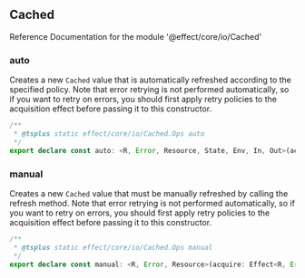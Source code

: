 ## Cached

Reference Documentation for the module '@effect/core/io/Cached'

### auto

Creates a new `Cached` value that is automatically refreshed according to
the specified policy. Note that error retrying is not performed
automatically, so if you want to retry on errors, you should first apply
retry policies to the acquisition effect before passing it to this
constructor.

```ts
/**
 * @tsplus static effect/core/io/Cached.Ops auto
 */
export declare const auto: <R, Error, Resource, State, Env, In, Out>(acquire: Effect<R, Error, Resource>, policy: Schedule<State, Env, In, Out>) => Effect<Scope | R | Env, never, Cached<Error, Resource>>;
```

### manual

Creates a new `Cached` value that must be manually refreshed by calling
the refresh method. Note that error retrying is not performed
automatically, so if you want to retry on errors, you should first apply
retry policies to the acquisition effect before passing it to this
constructor.

```ts
/**
 * @tsplus static effect/core/io/Cached.Ops manual
 */
export declare const manual: <R, Error, Resource>(acquire: Effect<R, Error, Resource>) => Effect<Scope | R, never, Cached<Error, Resource>>;
```

